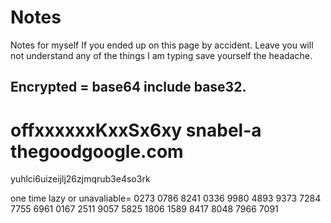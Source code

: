 # Notes
Notes for myself
If you ended up on this page by accident.
Leave you will not understand any of the things I am typing save yourself the headache.


## Encrypted = base64 include base32.
offxxxxxxKxxSx6xy snabel-a thegoodgoogle.com
=
yuhlci6uizeijlj26zjmqrub3e4so3rk


one time lazy or unavaliable=
0273 0786
8241 0336
9980 4893
9373 7284
7755 6961
0167 2511
9057 5825
1806 1589
8417 8048
7966 7091
